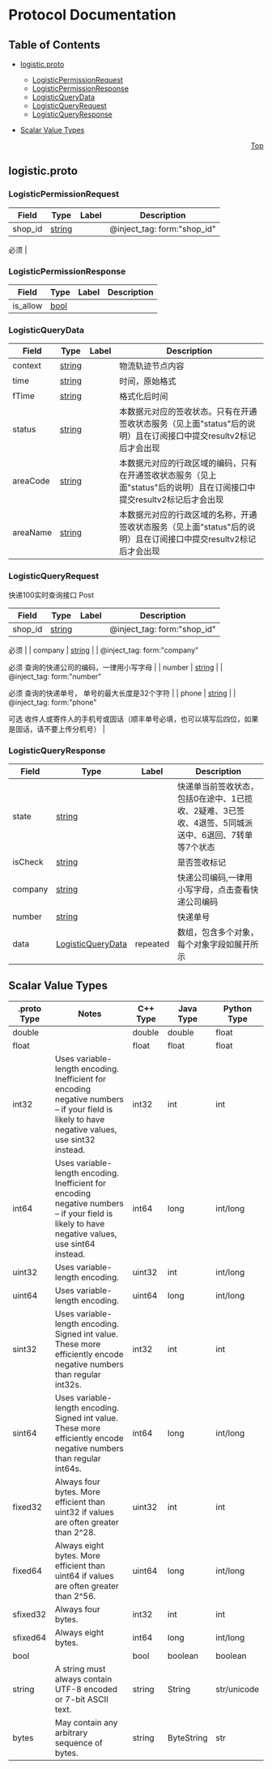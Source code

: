 # Protocol Documentation
<a name="top"></a>

## Table of Contents

- [logistic.proto](#logistic.proto)
    - [LogisticPermissionRequest](#.LogisticPermissionRequest)
    - [LogisticPermissionResponse](#.LogisticPermissionResponse)
    - [LogisticQueryData](#.LogisticQueryData)
    - [LogisticQueryRequest](#.LogisticQueryRequest)
    - [LogisticQueryResponse](#.LogisticQueryResponse)
  
  
  
  

- [Scalar Value Types](#scalar-value-types)



<a name="logistic.proto"></a>
<p align="right"><a href="#top">Top</a></p>

## logistic.proto



<a name=".LogisticPermissionRequest"></a>

### LogisticPermissionRequest



| Field | Type | Label | Description |
| ----- | ---- | ----- | ----------- |
| shop_id | [string](#string) |  | @inject_tag: form:&#34;shop_id&#34;

必须 |






<a name=".LogisticPermissionResponse"></a>

### LogisticPermissionResponse



| Field | Type | Label | Description |
| ----- | ---- | ----- | ----------- |
| is_allow | [bool](#bool) |  |  |






<a name=".LogisticQueryData"></a>

### LogisticQueryData



| Field | Type | Label | Description |
| ----- | ---- | ----- | ----------- |
| context | [string](#string) |  | 物流轨迹节点内容 |
| time | [string](#string) |  | 时间，原始格式 |
| fTime | [string](#string) |  | 格式化后时间 |
| status | [string](#string) |  | 本数据元对应的签收状态。只有在开通签收状态服务（见上面&#34;status&#34;后的说明）且在订阅接口中提交resultv2标记后才会出现 |
| areaCode | [string](#string) |  | 本数据元对应的行政区域的编码，只有在开通签收状态服务（见上面&#34;status&#34;后的说明）且在订阅接口中提交resultv2标记后才会出现 |
| areaName | [string](#string) |  | 本数据元对应的行政区域的名称，开通签收状态服务（见上面&#34;status&#34;后的说明）且在订阅接口中提交resultv2标记后才会出现 |






<a name=".LogisticQueryRequest"></a>

### LogisticQueryRequest
快递100实时查询接口
Post


| Field | Type | Label | Description |
| ----- | ---- | ----- | ----------- |
| shop_id | [string](#string) |  | @inject_tag: form:&#34;shop_id&#34;

必须 |
| company | [string](#string) |  | @inject_tag: form:&#34;company&#34;

必须 查询的快递公司的编码，一律用小写字母 |
| number | [string](#string) |  | @inject_tag: form:&#34;number&#34;

必须 查询的快递单号， 单号的最大长度是32个字符 |
| phone | [string](#string) |  | @inject_tag: form:&#34;phone&#34;

可选 收件人或寄件人的手机号或固话（顺丰单号必填，也可以填写后四位，如果是固话，请不要上传分机号） |






<a name=".LogisticQueryResponse"></a>

### LogisticQueryResponse



| Field | Type | Label | Description |
| ----- | ---- | ----- | ----------- |
| state | [string](#string) |  | 快递单当前签收状态，包括0在途中、1已揽收、2疑难、3已签收、4退签、5同城派送中、6退回、7转单等7个状态 |
| isCheck | [string](#string) |  | 是否签收标记 |
| company | [string](#string) |  | 快递公司编码,一律用小写字母，点击查看快递公司编码 |
| number | [string](#string) |  | 快递单号 |
| data | [LogisticQueryData](#LogisticQueryData) | repeated | 数组，包含多个对象，每个对象字段如展开所示 |





 

 

 

 



## Scalar Value Types

| .proto Type | Notes | C++ Type | Java Type | Python Type |
| ----------- | ----- | -------- | --------- | ----------- |
| <a name="double" /> double |  | double | double | float |
| <a name="float" /> float |  | float | float | float |
| <a name="int32" /> int32 | Uses variable-length encoding. Inefficient for encoding negative numbers – if your field is likely to have negative values, use sint32 instead. | int32 | int | int |
| <a name="int64" /> int64 | Uses variable-length encoding. Inefficient for encoding negative numbers – if your field is likely to have negative values, use sint64 instead. | int64 | long | int/long |
| <a name="uint32" /> uint32 | Uses variable-length encoding. | uint32 | int | int/long |
| <a name="uint64" /> uint64 | Uses variable-length encoding. | uint64 | long | int/long |
| <a name="sint32" /> sint32 | Uses variable-length encoding. Signed int value. These more efficiently encode negative numbers than regular int32s. | int32 | int | int |
| <a name="sint64" /> sint64 | Uses variable-length encoding. Signed int value. These more efficiently encode negative numbers than regular int64s. | int64 | long | int/long |
| <a name="fixed32" /> fixed32 | Always four bytes. More efficient than uint32 if values are often greater than 2^28. | uint32 | int | int |
| <a name="fixed64" /> fixed64 | Always eight bytes. More efficient than uint64 if values are often greater than 2^56. | uint64 | long | int/long |
| <a name="sfixed32" /> sfixed32 | Always four bytes. | int32 | int | int |
| <a name="sfixed64" /> sfixed64 | Always eight bytes. | int64 | long | int/long |
| <a name="bool" /> bool |  | bool | boolean | boolean |
| <a name="string" /> string | A string must always contain UTF-8 encoded or 7-bit ASCII text. | string | String | str/unicode |
| <a name="bytes" /> bytes | May contain any arbitrary sequence of bytes. | string | ByteString | str |

